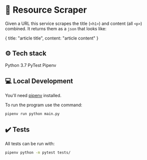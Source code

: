 # 🤖 Resource Scraper

Given a URL this service scrapes the title (`<h1>`) and content (all `<p>`) combined. It returns them as a `json` that looks like:

{
    title: "article title",
    content: "article content"
}

## ⚙️ Tech stack

Python 3.7
PyTest
Pipenv

## 💻 Local Development

You'll need [pipenv](https://pipenv.readthedocs.io/en/latest/) installed.

To run the program use the command:

```sh
pipenv run python main.py
```

## ✔️ Tests

All tests can be run with:

```sh
pipenv python -m pytest tests/
```
